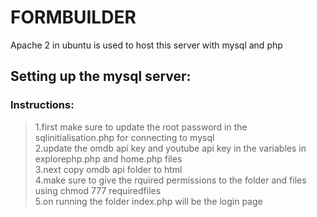 # FORMBUILDER

Apache 2 in ubuntu is used to host this server with mysql and php

## Setting up the mysql server:

### Instructions:

> 1.first make sure to update the root password in the sqlinitialisation.php for connecting to mysql <br>
> 2.update the omdb api key and youtube api key in the variables in explorephp.php and home.php files<br>
> 3.next copy omdb api folder to html<br>
> 4.make sure to give the rquired permissions to the folder and files using chmod 777 requiredfiles<br>
> 5.on running the folder index.php will be the login page
